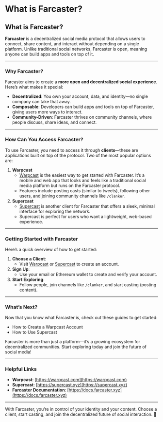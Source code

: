 # What is Farcaster?

## What is Farcaster?

**Farcaster** is a decentralized social media protocol that allows users to connect, share content, and interact without depending on a single platform. Unlike traditional social networks, Farcaster is open, meaning anyone can build apps and tools on top of it.

***

### Why Farcaster?

Farcaster aims to create a **more open and decentralized social experience**. Here’s what makes it special:

* **Decentralized**: You own your account, data, and identity—no single company can take that away.
* **Composable**: Developers can build apps and tools on top of Farcaster, giving users more ways to interact.
* **Community-Driven**: Farcaster thrives on community channels, where people discuss, share ideas, and connect.

***

### How Can You Access Farcaster?

To use Farcaster, you need to access it through **clients**—these are applications built on top of the protocol. Two of the most popular options are:

1. **Warpcast**
   * [Warpcast](https://warpcast.com) is the easiest way to get started with Farcaster. It’s a mobile and web app that looks and feels like a traditional social media platform but runs on the Farcaster protocol.
   * Features include posting casts (similar to tweets), following other users, and joining community channels like `/clanker`.
2. **Supercast**
   * [Supercast](https://supercast.xyz) is another client for Farcaster that offers a sleek, minimal interface for exploring the network.
   * Supercast is perfect for users who want a lightweight, web-based experience.

***

### Getting Started with Farcaster

Here’s a quick overview of how to get started:

1. **Choose a Client**:
   * Visit [Warpcast](https://warpcast.com) or [Supercast](https://supercast.xyz) to create an account.
2. **Sign Up**:
   * Use your email or Ethereum wallet to create and verify your account.
3. **Start Exploring**:
   * Follow people, join channels like `/clanker`, and start casting (posting content).

***

### What’s Next?

Now that you know what Farcaster is, check out these guides to get started:

* How to Create a Warpcast Account
* How to Use Supercast

Farcaster is more than just a platform—it’s a growing ecosystem for decentralized communities. Start exploring today and join the future of social media!

***

### Helpful Links

* **Warpcast**: [https://warpcast.com](https://warpcast.com)
* **Supercast**: [https://supercast.xyz](https://supercast.xyz)
* **Farcaster Documentation**: [https://docs.farcaster.xyz](https://docs.farcaster.xyz)

***

With Farcaster, you’re in control of your identity and your content. Choose a client, start casting, and join the decentralized future of social interaction. 🚀
